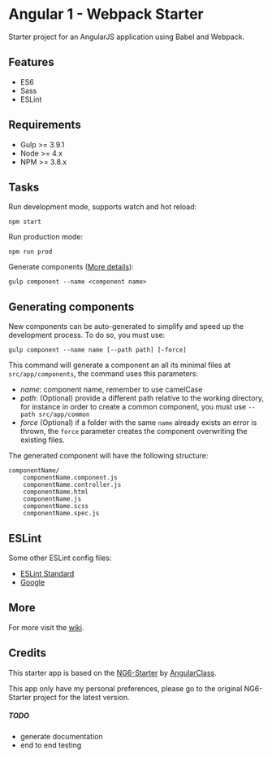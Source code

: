 # Angular 1 - Webpack Starter

Starter project for an AngularJS application using Babel and Webpack.

## Features
* ES6
* Sass
* ESLint

## Requirements

* Gulp >= 3.9.1
* Node >= 4.x
* NPM >= 3.8.x

## Tasks
Run development mode, supports watch and hot reload:

    npm start

Run production mode:

    npm run prod

Generate components ([More details](#generating-components)):

    gulp component --name <component name>

## Generating components
New components can be auto-generated to simplify and speed up the development process. To do so, you must use:

    gulp component --name name [--path path] [-force]

This command will generate a component an all its minimal files at `src/app/components`, the command uses this parameters:
* *name*: component name, remember to use camelCase
* *path*: (Optional) provide a different path relative to the working directory, for instance in order to create a common component, you must use `--path src/app/common`
* *force* (Optional) if a folder with the same `name` already exists an error is thrown, the `force` parameter creates the component overwriting the existing files.

The generated component will have the following structure:

    componentName/
        componentName.component.js
        componentName.controller.js
        componentName.html
        componentName.js
        componentName.scss
        componentName.spec.js

## ESLint

Some other ESLint config files:
* [ESLint Standard](https://github.com/feross/eslint-config-standard)
* [Google](https://github.com/sindresorhus/eslint-config-xo)

## More

For more visit the [wiki](https://github.com/roncr/ng1-es6-webpack-starter/wiki).


## Credits

This starter app is based on the [NG6-Starter](https://github.com/AngularClass/NG6-starter) by [AngularClass](https://angularclass.com/).

This app only have my personal preferences, please go to the original NG6-Starter project for the latest version.

##### TODO
* generate documentation
* end to end testing